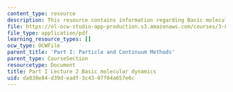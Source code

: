 ```yaml
---
content_type: resource
description: This resource contains information regarding Basic molecular dynamics.
file: https://ol-ocw-studio-app-production.s3.amazonaws.com/courses/3-021j-introduction-to-modeling-and-simulation-spring-2012/da038e84d39deadf3c4307f04a657e6c_MIT3_021JS12_P1_L2.pdf
file_type: application/pdf
learning_resource_types: []
ocw_type: OCWFile
parent_title: 'Part I: Particle and Continuum Methods'
parent_type: CourseSection
resourcetype: Document
title: Part I Lecture 2 Basic molecular dynamics
uid: da038e84-d39d-eadf-3c43-07f04a657e6c
---
```

